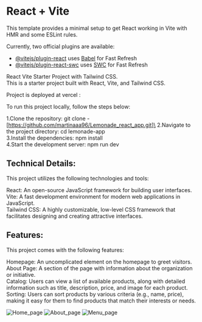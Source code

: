 # React + Vite

This template provides a minimal setup to get React working in Vite with HMR and some ESLint rules.

Currently, two official plugins are available:

- [@vitejs/plugin-react](https://github.com/vitejs/vite-plugin-react/blob/main/packages/plugin-react/README.md) uses [Babel](https://babeljs.io/) for Fast Refresh
- [@vitejs/plugin-react-swc](https://github.com/vitejs/vite-plugin-react-swc) uses [SWC](https://swc.rs/) for Fast Refresh

React Vite Starter Project with Tailwind CSS.\
This is a starter project built with React, Vite, and Tailwind CSS.

Project is deployed at vercel :

To run this project locally, follow the steps below:

1.Clone the repository: git clone - [https://github.com/martinaaa96/Lemonade_react_app.git]\
2.Navigate to the project directory: cd lemonade-app\
3.Install the dependencies: npm install\
4.Start the development server: npm run dev

## Technical Details:

This project utilizes the following technologies and tools:

React: An open-source JavaScript framework for building user interfaces.\
Vite: A fast development environment for modern web applications in JavaScript.\
Tailwind CSS: A highly customizable, low-level CSS framework that facilitates designing and creating attractive interfaces.

##  Features:

This project comes with the following features:

Homepage: An uncomplicated element on the homepage to greet visitors.\
About Page: A section of the page with information about the organization or initiative.\
Catalog: Users can view a list of available products, along with detailed information such as title, description, price, and image for each product.\
Sorting: Users can sort products by various criteria (e.g., name, price), making it easy for them to find products that match their interests or needs.


![Home_page](https://github.com/martinaaa96/Lemonade_react_app/assets/111580293/c0df2a1d-ccc2-46f8-88be-815641f4d708)
![About_page](https://github.com/martinaaa96/Lemonade_react_app/assets/111580293/ff28fc1d-45dc-47eb-9970-6aabe8a491b3)
![Menu_page](https://github.com/martinaaa96/Lemonade_react_app/assets/111580293/3e4e43b9-67a7-4e15-b2de-489b4ffc35a9)


